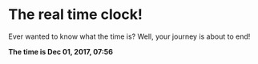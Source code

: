 # The real time clock!

Ever wanted to know what the time is? Well, your journey is about to end!

**The time is Dec 01, 2017, 07:56**